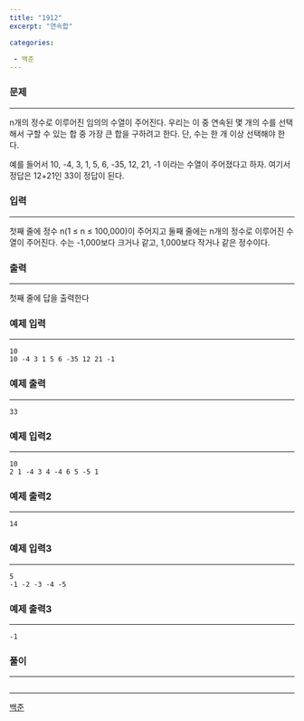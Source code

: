 ```yaml
---
title: "1912"
excerpt: "연속합"

categories:

 - 백준 
---
```


### 문제

---

n개의 정수로 이루어진 임의의 수열이 주어진다. 우리는 이 중 연속된 몇 개의 수를 선택해서 구할 수 있는 합 중 가장 큰 합을 구하려고 한다. 단, 수는 한 개 이상 선택해야 한다.

예를 들어서 10, -4, 3, 1, 5, 6, -35, 12, 21, -1 이라는 수열이 주어졌다고 하자. 여기서 정답은 12+21인 33이 정답이 된다.



### 입력

---

첫째 줄에 정수 n(1 ≤ n ≤ 100,000)이 주어지고 둘째 줄에는 n개의 정수로 이루어진 수열이 주어진다. 수는 -1,000보다 크거나 같고, 1,000보다 작거나 같은 정수이다.





### 출력

---

첫째 줄에 답을 출력한다







### 예제 입력

---

```
10
10 -4 3 1 5 6 -35 12 21 -1
```



### 예제 출력

---

```
33
```



### 예제 입력2

---

```
10
2 1 -4 3 4 -4 6 5 -5 1
```



### 예제 출력2

---

```
14
```



### 예제 입력3

---

```
5
-1 -2 -3 -4 -5
```



### 예제 출력3

---

```
-1
```





### 풀이

---

```java

```







---

[백준](https://www.acmicpc.net/problem/1912)




